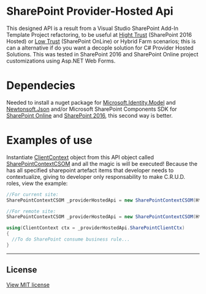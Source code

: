 # SharePoint Provider-Hosted Api
This designed API is a result from a Visual Studio SharePoint Add-In Template Project refactoring, to be useful at [Hight Trust](https://docs.microsoft.com/en-us/sharepoint/dev/sp-add-ins/create-high-trust-sharepoint-add-ins) (SharePoint 2016 Hosted) or [Low Trust](https://docs.microsoft.com/en-us/sharepoint/dev/sp-add-ins/creating-sharepoint-add-ins-that-use-low-trust-authorization) (SharePoint OnLine) or Hybrid Farm scenarios; this is can a alternative if do you want a decople solution for C# Provider Hosted Solutions. This was tested in SharePoint 2016 and SharePoint Online project customizations using Asp.NET Web Forms.

# Dependecies
Needed to install a nuget package for [Microsoft.Identity.Model](https://www.nuget.org/packages/Microsoft.IdentityModel/) and [Newtonsoft.Json](https://www.newtonsoft.com/json)
and/or
Microsoft SharePoint Components SDK for [SharePoint Online](https://www.microsoft.com/en-us/download/details.aspx?id=42038) and [SharePoint 2016](https://www.microsoft.com/en-us/download/details.aspx?id=51679), this second way is better.

# Examples of use
Instantiate [ClientContext](https://docs.microsoft.com/en-us/previous-versions/office/sharepoint-csom/ee538685(v%3Doffice.15)) object from this API object called [SharePointContextCSOM](https://github.com/antonio-leonardo/SharePointProviderHostedApi/blob/master/SharePointContextCSOM.cs) and all the magic is will be executed! Because the has all specified sharepoint artefact items that developer needs to contextualize, giving to developer only responsability to make C.R.U.D. roles, view the example:

```cs
//For current site:
SharePointContextCSOM _providerHostedApi = new SharePointContextCSOM(HttpContext.Current, "NameOfList");

//For remote site:
SharePointContextCSOM _providerHostedApi = new SharePointContextCSOM(HttpContext.Current, "http://remote/site/access", "NameOfList");

using(ClientContext ctx = _providerHostedApi.SharePointClientCtx)
{
  //To do SharePoint consume business rule...
}

```
----------------------
## License

[View MIT license](https://github.com/antonio-leonardo/SharePointProviderHostedApi/blob/master/LICENSE)
